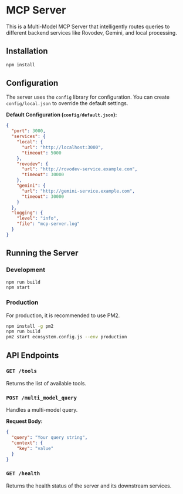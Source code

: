 # MCP Server

This is a Multi-Model MCP Server that intelligently routes queries to different backend services like Rovodev, Gemini, and local processing.

## Installation

```bash
npm install
```

## Configuration

The server uses the `config` library for configuration. You can create `config/local.json` to override the default settings.

**Default Configuration (`config/default.json`):**

```json
{
  "port": 3000,
  "services": {
    "local": {
      "url": "http://localhost:3000",
      "timeout": 5000
    },
    "rovodev": {
      "url": "http://rovodev-service.example.com",
      "timeout": 30000
    },
    "gemini": {
      "url": "http://gemini-service.example.com",
      "timeout": 30000
    }
  },
  "logging": {
    "level": "info",
    "file": "mcp-server.log"
  }
}
```

## Running the Server

### Development

```bash
npm run build
npm start
```

### Production

For production, it is recommended to use PM2.

```bash
npm install -g pm2
npm run build
pm2 start ecosystem.config.js --env production
```

## API Endpoints

### `GET /tools`

Returns the list of available tools.

### `POST /multi_model_query`

Handles a multi-model query.

**Request Body:**

```json
{
  "query": "Your query string",
  "context": {
    "key": "value"
  }
}
```

### `GET /health`

Returns the health status of the server and its downstream services.
